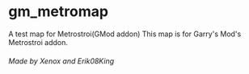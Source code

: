 # gm_metromap
A test map for Metrostroi(GMod addon)
This map is for Garry's Mod's Metrostroi addon.
###### Made by Xenox and Erik08King
